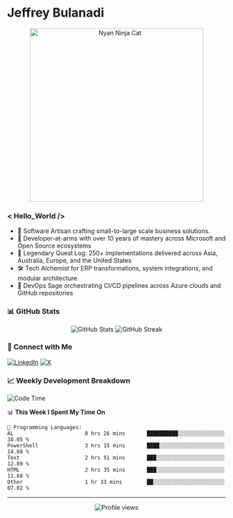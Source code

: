# Jeffrey Bulanadi

<div align="center">
  <img src="https://www.nyan.cat/cats/nyaninja.gif" alt="Nyan Ninja Cat" width="400"/>
</div>

### < Hello_World />

- 🎨 Software Artisan crafting small-to-large scale business solutions.
- 💼 Developer-at-arms with over 10 years of mastery across Microsoft and Open Source ecosystems
- 🏢 Legendary Quest Log: 250+ implementations delivered across Asia, Australia, Europe, and the United States
- 🛠️ Tech Alchemist for ERP transformations, system integrations, and modular architecture.
- 🔄 DevOps Sage orchestrating CI/CD pipelines across Azure clouds and GitHub repositories

### 📊 GitHub Stats

<div align="center">
  <img src="https://github-readme-stats.vercel.app/api?username=jeffreybulanadi&show_icons=true&theme=tokyonight" alt="GitHub Stats" />
  <img src="https://github-readme-streak-stats.herokuapp.com/?user=jeffreybulanadi&theme=tokyonight" alt="GitHub Streak" />
</div>

### 🤝 Connect with Me

[![LinkedIn](https://img.shields.io/badge/LinkedIn-Connect-blue?style=for-the-badge&logo=linkedin)](https://linkedin.com/in/jeffreybulanadi)
[![X](https://img.shields.io/badge/Twitter-Follow-blue?style=for-the-badge&logo=twitter)](https://x.com/JeffreyBulanadi)

### 📈 Weekly Development Breakdown

<!--START_SECTION:waka-->
![Code Time](http://img.shields.io/badge/Code%20Time-263%20hrs%2034%20mins-blue)

📊 **This Week I Spent My Time On** 

```text
💬 Programming Languages: 
AL                       8 hrs 26 mins       ██████████░░░░░░░░░░░░░░░   38.05 % 
PowerShell               3 hrs 15 mins       ████░░░░░░░░░░░░░░░░░░░░░   14.68 % 
Text                     2 hrs 51 mins       ███░░░░░░░░░░░░░░░░░░░░░░   12.89 % 
HTML                     2 hrs 35 mins       ███░░░░░░░░░░░░░░░░░░░░░░   11.68 % 
Other                    1 hr 33 mins        ██░░░░░░░░░░░░░░░░░░░░░░░   07.02 % 
```


<!--END_SECTION:waka-->

---

<div align="center">
  <img src="https://komarev.com/ghpvc/?username=jeffreybulanadi&color=blue&style=flat-square" alt="Profile views" />
</div>
